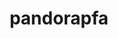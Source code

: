 ---
title: "pandorapfa"
layout: cache
categories: [package, develop-2025-02-09]
meta: {"versions": ["4.3.1"], "compilers": ["gcc@=11.4.0"], "oss": ["ubuntu22.04"], "platforms": ["linux"], "targets": ["x86_64_v3"], "stacks": ["hep", "root"], "num_specs": 1, "num_specs_by_stack": {"hep": 1, "root": 1}}
spec_details: [{"hash": "4k2j544ygrq32qjs3ddfdde5y7uiwtdo", "compiler": "gcc@=11.4.0", "versions": ["4.3.1"], "os": "ubuntu22.04", "platform": "linux", "target": "x86_64_v3", "variants": ["build_system=generic"], "stacks": ["hep", "root"], "size": "-", "tarball": "https://binaries.spack.io/develop-2025-02-09/build_cache/linux-ubuntu22.04-x86_64_v3/gcc-11.4.0/pandorapfa-4.3.1/linux-ubuntu22.04-x86_64_v3-gcc-11.4.0-pandorapfa-4.3.1-4k2j544ygrq32qjs3ddfdde5y7uiwtdo.spack"}]
---